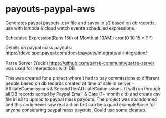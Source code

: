 # payouts-paypal-aws
Generates paypal payouts .csv file and saves in s3 based on db records, use with lambda &amp; cloud watch events scheduled expressions.

Scheduled Expression(Runs 15th of Month at 10AM): cron(0 10 15 * ? *)

Details on paypal mass payouts: https://developer.paypal.com/docs/payouts/integrate/ui-integration/ 

Parse Server (Yuck!) https://github.com/parse-community/parse-server was used for interactions with DB.

This was created for a project where i had to pay commissions to different people based on db records created at time of sale in server - AffiliateCommissions & SecondTierAffiliateCommissions. It will run through all DB records sorted by Paypal Email & Date (1+ month old) and create csv file in s3 to upload to paypal mass payouts. The project was abandonned and this code never saw real action but can be a good example/base for anyone considering paypal mass payouts. Could use some cleanup.
